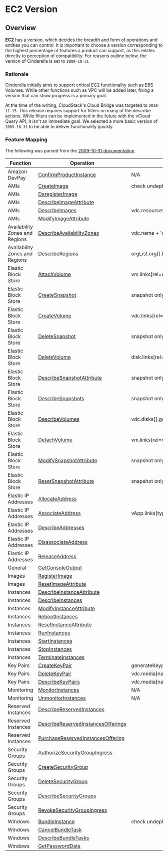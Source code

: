 # EC2 Version

## Overview

**EC2** has a version, which decides the breadth and form of operations and entities you can control.  It is important to choose a version corresponding to the highest percentage of features a product can support, as this relates directly to perception of compatibility.  For reasons outline below, the version of Cinderella is set to `2009-10-31`

### Rationale

Cinderella initially aims to support critical EC2 functionality such as EBS Volumes.  While other functions such as VPC will be added later, fixing a version that can show progress is a primary goal.  

At the time of the writing, CloudStack's Cloud Bridge was targeted to `2010-11-15`.  This release requires support for filters on many of the describe actions.  While filters can be implemented in the future with the vCloud Query API, it isn't an immediate goal.  We selected a more basic version of `2009-10-31` to be able to deliver functionality quickly.

### Feature Mapping

The following was parsed from the [2009-10-31 documentation](http://docs.amazonwebservices.com/AWSEC2/2009-10-31/APIReference/index.html?OperationList-query.html).


Function | Operation | Mapping to vCloud
------------ | --------------- | ---------
Amazon DevPay | [ConfirmProductInstance](http://docs.amazonwebservices.com/AWSEC2/2009-10-31/APIReference/ApiReference-query-ConfirmProductInstance.html) | N/A
AMIs | [CreateImage](http://docs.amazonwebservices.com/AWSEC2/2009-10-31/APIReference/ApiReference-query-CreateImage.html) | check undeploy, captureVApp.blockOnComplete.links[rel=enableDownload].post.blockOnComplete
AMIs | [DeregisterImage](http://docs.amazonwebservices.com/AWSEC2/2009-10-31/APIReference/ApiReference-query-DeregisterImage.html) |
AMIs | [DescribeImageAttribute](http://docs.amazonwebservices.com/AWSEC2/2009-10-31/APIReference/ApiReference-query-DescribeImageAttribute.html) |
AMIs | [DescribeImages](http://docs.amazonwebservices.com/AWSEC2/2009-10-31/APIReference/ApiReference-query-DescribeImages.html) | vdc.resourceEntities[type=vapptemplate].get.children[]
AMIs | [ModifyImageAttribute](http://docs.amazonwebservices.com/AWSEC2/2009-10-31/APIReference/ApiReference-query-ModifyImageAttribute.html) |
Availability Zones and Regions | [DescribeAvailabilityZones](http://docs.amazonwebservices.com/AWSEC2/2009-10-31/APIReference/ApiReference-query-DescribeAvailabilityZones.html) | vdc.name + 'a'
Availability Zones and Regions | [DescribeRegions](http://docs.amazonwebservices.com/AWSEC2/2009-10-31/APIReference/ApiReference-query-DescribeRegions.html) | orgList.org[].links[type=vdc].name
Elastic Block Store | [AttachVolume](http://docs.amazonwebservices.com/AWSEC2/2009-10-31/APIReference/ApiReference-query-AttachVolume.html) | vm.links[rel=disk:attach].post[diskHref].blockOnComplete
Elastic Block Store | [CreateSnapshot](http://docs.amazonwebservices.com/AWSEC2/2009-10-31/APIReference/ApiReference-query-CreateSnapshot.html) | snapshot only scoped to vApp, not independent disks
Elastic Block Store | [CreateVolume](http://docs.amazonwebservices.com/AWSEC2/2009-10-31/APIReference/ApiReference-query-CreateVolume.html) | vdc.links[rel=disk].post[name,size,desc].blockOnComplete
Elastic Block Store | [DeleteSnapshot](http://docs.amazonwebservices.com/AWSEC2/2009-10-31/APIReference/ApiReference-query-DeleteSnapshot.html) | snapshot only scoped to vApp, not independent disks
Elastic Block Store | [DeleteVolume](http://docs.amazonwebservices.com/AWSEC2/2009-10-31/APIReference/ApiReference-query-DeleteVolume.html) | disk.links[rel=remove].post[diskHref].blockOnComplete
Elastic Block Store | [DescribeSnapshotAttribute](http://docs.amazonwebservices.com/AWSEC2/2009-10-31/APIReference/ApiReference-query-DescribeSnapshotAttribute.html) | snapshot only scoped to vApp, not independent disks
Elastic Block Store | [DescribeSnapshots](http://docs.amazonwebservices.com/AWSEC2/2009-10-31/APIReference/ApiReference-query-DescribeSnapshots.html) | snapshot only scoped to vApp, not independent disks
Elastic Block Store | [DescribeVolumes](http://docs.amazonwebservices.com/AWSEC2/2009-10-31/APIReference/ApiReference-query-DescribeVolumes.html) | vdc.disks[].get
Elastic Block Store | [DetachVolume](http://docs.amazonwebservices.com/AWSEC2/2009-10-31/APIReference/ApiReference-query-DetachVolume.html) | vm.links[rel=disk:dettach].post[diskHref].blockOnComplete
Elastic Block Store | [ModifySnapshotAttribute](http://docs.amazonwebservices.com/AWSEC2/2009-10-31/APIReference/ApiReference-query-ModifySnapshotAttribute.html) | snapshot only scoped to vApp, not independent disks
Elastic Block Store | [ResetSnapshotAttribute](http://docs.amazonwebservices.com/AWSEC2/2009-10-31/APIReference/ApiReference-query-ResetSnapshotAttribute.html) | snapshot only scoped to vApp, not independent disks
Elastic IP Addresses | [AllocateAddress](http://docs.amazonwebservices.com/AWSEC2/2009-10-31/APIReference/ApiReference-query-AllocateAddress.html) |
Elastic IP Addresses | [AssociateAddress](http://docs.amazonwebservices.com/AWSEC2/2009-10-31/APIReference/ApiReference-query-AssociateAddress.html) | vApp.links[type=networkConfigSection].put[OneToOneVmRule.ExternalIpAddress=1.1.1.1,VAppScopedVmId=X]
Elastic IP Addresses | [DescribeAddresses](http://docs.amazonwebservices.com/AWSEC2/2009-10-31/APIReference/ApiReference-query-DescribeAddresses.html) |
Elastic IP Addresses | [DisassociateAddress](http://docs.amazonwebservices.com/AWSEC2/2009-10-31/APIReference/ApiReference-query-DisassociateAddress.html) |
Elastic IP Addresses | [ReleaseAddress](http://docs.amazonwebservices.com/AWSEC2/2009-10-31/APIReference/ApiReference-query-ReleaseAddress.html) |
General | [GetConsoleOutput](http://docs.amazonwebservices.com/AWSEC2/2009-10-31/APIReference/ApiReference-query-GetConsoleOutput.html) |
Images | [RegisterImage](http://docs.amazonwebservices.com/AWSEC2/2009-10-31/APIReference/ApiReference-query-RegisterImage.html) |
Images | [ResetImageAttribute](http://docs.amazonwebservices.com/AWSEC2/2009-10-31/APIReference/ApiReference-query-ResetImageAttribute.html) |
Instances | [DescribeInstanceAttribute](http://docs.amazonwebservices.com/AWSEC2/2009-10-31/APIReference/ApiReference-query-DescribeInstanceAttribute.html) |
Instances | [DescribeInstances](http://docs.amazonwebservices.com/AWSEC2/2009-10-31/APIReference/ApiReference-query-DescribeInstances.html) |
Instances | [ModifyInstanceAttribute](http://docs.amazonwebservices.com/AWSEC2/2009-10-31/APIReference/ApiReference-query-ModifyInstanceAttribute.html) |
Instances | [RebootInstances](http://docs.amazonwebservices.com/AWSEC2/2009-10-31/APIReference/ApiReference-query-RebootInstances.html) |
Instances | [ResetInstanceAttribute](http://docs.amazonwebservices.com/AWSEC2/2009-10-31/APIReference/ApiReference-query-ResetInstanceAttribute.html) |
Instances | [RunInstances](http://docs.amazonwebservices.com/AWSEC2/2009-10-31/APIReference/ApiReference-query-RunInstances.html) |
Instances | [StartInstances](http://docs.amazonwebservices.com/AWSEC2/2009-10-31/APIReference/ApiReference-query-StartInstances.html) |
Instances | [StopInstances](http://docs.amazonwebservices.com/AWSEC2/2009-10-31/APIReference/ApiReference-query-StopInstances.html) |
Instances | [TerminateInstances](http://docs.amazonwebservices.com/AWSEC2/2009-10-31/APIReference/ApiReference-query-TerminateInstances.html) |
Key Pairs | [CreateKeyPair](http://docs.amazonwebservices.com/AWSEC2/2009-10-31/APIReference/ApiReference-query-CreateKeyPair.html) | generateKeypair -> vdc.media[name="keypairs"].metadata.put["keyPairName"]
Key Pairs | [DeleteKeyPair](http://docs.amazonwebservices.com/AWSEC2/2009-10-31/APIReference/ApiReference-query-DeleteKeyPair.html) | vdc.media[name="keypairs"].metadata.remove["keyPairName"]
Key Pairs | [DescribeKeyPairs](http://docs.amazonwebservices.com/AWSEC2/2009-10-31/APIReference/ApiReference-query-DescribeKeyPairs.html) | vdc.media[name="keypairs"].metadata.get
Monitoring | [MonitorInstances](http://docs.amazonwebservices.com/AWSEC2/2009-10-31/APIReference/ApiReference-query-MonitorInstances.html) | N/A
Monitoring | [UnmonitorInstances](http://docs.amazonwebservices.com/AWSEC2/2009-10-31/APIReference/ApiReference-query-UnmonitorInstances.html) | N/A
Reserved Instances | [DescribeReservedInstances](http://docs.amazonwebservices.com/AWSEC2/2009-10-31/APIReference/ApiReference-query-DescribeReservedInstances.html) |
Reserved Instances | [DescribeReservedInstancesOfferings](http://docs.amazonwebservices.com/AWSEC2/2009-10-31/APIReference/ApiReference-query-DescribeReservedInstancesOfferings.html) |
Reserved Instances | [PurchaseReservedInstancesOffering](http://docs.amazonwebservices.com/AWSEC2/2009-10-31/APIReference/ApiReference-query-PurchaseReservedInstancesOffering.html) |
Security Groups | [AuthorizeSecurityGroupIngress](http://docs.amazonwebservices.com/AWSEC2/2009-10-31/APIReference/ApiReference-query-AuthorizeSecurityGroupIngress.html) |
Security Groups | [CreateSecurityGroup](http://docs.amazonwebservices.com/AWSEC2/2009-10-31/APIReference/ApiReference-query-CreateSecurityGroup.html) |
Security Groups | [DeleteSecurityGroup](http://docs.amazonwebservices.com/AWSEC2/2009-10-31/APIReference/ApiReference-query-DeleteSecurityGroup.html) |
Security Groups | [DescribeSecurityGroups](http://docs.amazonwebservices.com/AWSEC2/2009-10-31/APIReference/ApiReference-query-DescribeSecurityGroups.html) |
Security Groups | [RevokeSecurityGroupIngress](http://docs.amazonwebservices.com/AWSEC2/2009-10-31/APIReference/ApiReference-query-RevokeSecurityGroupIngress.html) |
Windows | [BundleInstance](http://docs.amazonwebservices.com/AWSEC2/2009-10-31/APIReference/ApiReference-query-BundleInstance.html) | check undeploy, captureVApp.blockOnComplete.links[rel=enableDownload].post.blockOnComplete
Windows | [CancelBundleTask](http://docs.amazonwebservices.com/AWSEC2/2009-10-31/APIReference/ApiReference-query-CancelBundleTask.html) |
Windows | [DescribeBundleTasks](http://docs.amazonwebservices.com/AWSEC2/2009-10-31/APIReference/ApiReference-query-DescribeBundleTasks.html) |
Windows | [GetPasswordData](http://docs.amazonwebservices.com/AWSEC2/2009-10-31/APIReference/ApiReference-query-GetPasswordData.html) |
